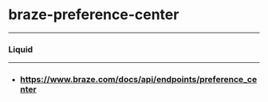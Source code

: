 # braze-preference-center
---
### Liquid
---

- ### https://www.braze.com/docs/api/endpoints/preference_center
